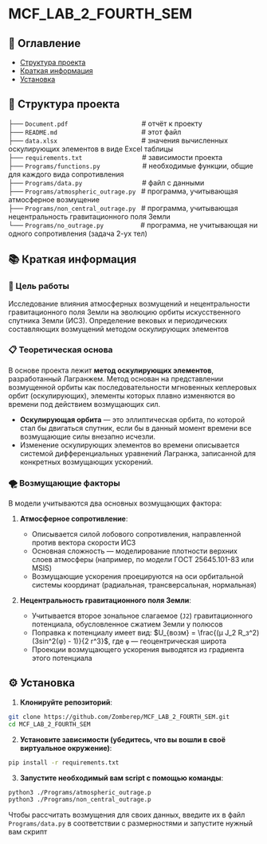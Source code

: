 # MCF_LAB_2_FOURTH_SEM

## 📌 Оглавление
- [Структура проекта](#-структура-проекта)
- [Краткая информация](#-краткая-информация)
- [Установка](#-установка)

## 📁 Структура проекта
├── `Document.pdf` &emsp;&emsp;&emsp;&emsp;&emsp;&emsp;&emsp;&emsp;&emsp;&ensp;&nbsp;&ensp;# отчёт к проекту <br>
├── `README.md` &emsp;&emsp;&emsp;&emsp;&emsp;&emsp;&emsp;&emsp;&emsp;&emsp;&emsp;&nbsp;&ensp;# этот файл <br>
├── `data.xlsx` &emsp;&emsp;&emsp;&emsp;&emsp;&emsp;&emsp;&emsp;&emsp;&emsp;&emsp;&nbsp;&ensp;# значения вычисленных оскулирующих элементов в виде Excel таблицы <br>
├── `requirements.txt` &emsp;&emsp;&emsp;&emsp;&emsp;&emsp;&emsp;&ensp;&nbsp;&ensp;# зависимости проекта <br>
├── `Programs/functions.py` &emsp;&emsp;&emsp;&emsp;&emsp;&nbsp;&ensp;# необходимые функции, общие для каждого вида сопротивления <br>
├── `Programs/data.py` &emsp;&emsp;&emsp;&emsp;&emsp;&emsp;&emsp;&ensp;&ensp; # файл с данными <br>
├── `Programs/atmospheric_outrage.py` &ensp;# программа, учитывающая атмосферное возмущение <br>
├── `Programs/non_central_outrage.py` &ensp;# программа, учитывающая нецентральность гравитационного поля Земли <br>
└── `Programs/no_outrage.py` &emsp;&emsp;&emsp;&emsp;&ensp;&ensp;# программа, не учитывающая ни одного сопротивления (задача 2-ух тел)

## 📚 Краткая информация

### 🎯 Цель работы

Исследование влияния атмосферных возмущений и нецентральности гравитационного поля Земли на эволюцию орбиты искусственного спутника Земли (ИСЗ). Определение вековых и периодических составляющих возмущений методом оскулирующих элементов

### 📋 Теоретическая основа

В основе проекта лежит **метод оскулирующих элементов**, разработанный Лагранжем. Метод основан на представлении возмущенной орбиты как последовательности мгновенных кеплеровых орбит (оскулирующих), элементы которых плавно изменяются во времени под действием возмущающих сил.

*   **Оскулирующая орбита** — это эллиптическая орбита, по которой стал бы двигаться спутник, если бы в данный момент времени все возмущающие силы внезапно исчезли.
*   Изменение оскулирующих элементов во времени описывается системой дифференциальных уравнений Лагранжа, записанной для конкретных возмущающих ускорений.

### 🌪️ Возмущающие факторы

В модели учитываются два основных возмущающих фактора:

1.  **Атмосферное сопротивление**:
    *   Описывается силой лобового сопротивления, направленной против вектора скорости ИСЗ
    *   Основная сложность — моделирование плотности верхних слоев атмосферы (например, по модели ГОСТ 25645.101-83 или MSIS)
    *   Возмущающие ускорения проецируются на оси орбитальной системы координат (радиальная, трансверсальная, нормальная)

2.  **Нецентральность гравитационного поля Земли**:
    *   Учитывается второе зональное слагаемое (`J2`) гравитационного потенциала, обусловленное сжатием Земли у полюсов
    *   Поправка к потенциалу имеет вид: $U_{возм} = \frac{(μ  J_2  R_з^2)(3sin^2(φ) - 1)}{2 r^3}$, где `φ` — геоцентрическая широта
    *   Проекции возмущающего ускорения выводятся из градиента этого потенциала

<a id="-установка"></a>
## ⚙️ Установка

1. **Клонируйте репозиторий**:
```bash
git clone https://github.com/Zomberep/MCF_LAB_2_FOURTH_SEM.git
cd MCF_LAB_2_FOURTH_SEM
```
2. **Установите зависимости (убедитесь, что вы вошли в своё виртуальное окружение)**:
```bash
pip install -r requirements.txt
```
3. **Запустите необходимый вам script с помощью команды**:
```bash
python3 ./Programs/atmospheric_outrage.p
python3 ./Programs/non_central_outrage.p
```

Чтобы рассчитать возмущения для своих данных, введите их в файл `Programs/data.py` в соответствии с размерностями и запустите нужный вам скрипт
